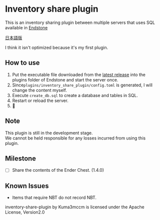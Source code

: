 # Inventory share plugin
This is an inventory sharing plugin between multiple servers that uses SQL available in [Endstone](https://github.com/EndstoneMC/endstone "Endstone")

[日本語版](https://github.com/Kuma3mccm/inventory-share-plugin/blob/master/README_JP.md)

I think it isn't optimized because it's my first plugin.

## How to use
1. Put the executable file downloaded from the [latest release](https://github.com/Kuma3mccm/inventory-share-plugin/releases/latest) into the plugins folder of Endstone and start the server once.
2. Since`plugins/inventory_share_plugin/config.toml` is generated, I will change the content myself.
3. Execute `create_db.sql` to create a database and tables in SQL.
4. Restart or reload the server.
5. :partying_face: 

## Note 
This plugin is still in the development stage.\
We cannot be held responsible for any losses incurred from using this plugin. 
## Milestone
- [ ] Share the contents of the Ender Chest. (1.4.0)
## Known Issues 
- Items that require NBT do not record NBT.

inventory-share-plugin by Kuma3mccm is licensed under the Apache License, Version2.0
